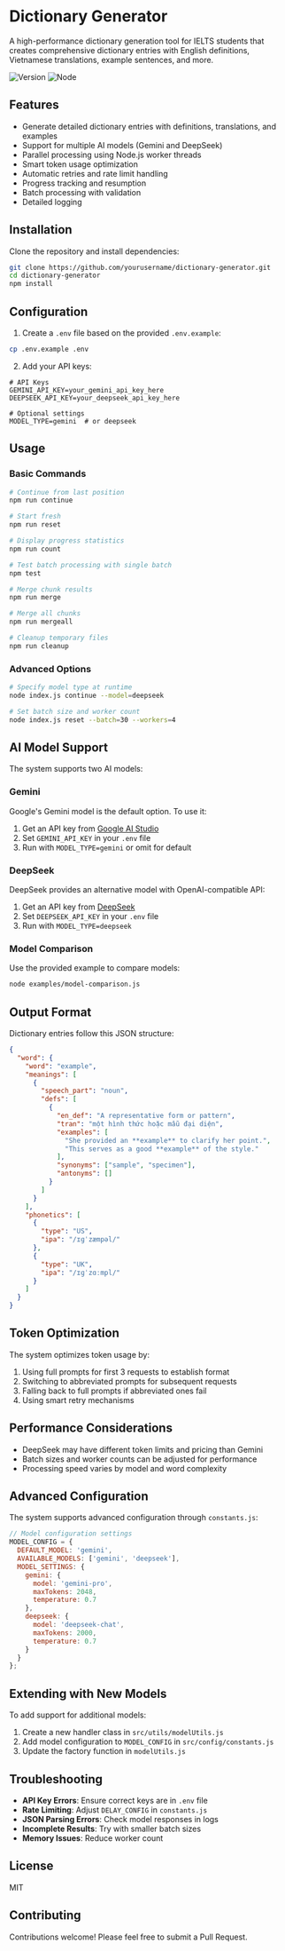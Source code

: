# Dictionary Generator

A high-performance dictionary generation tool for IELTS students that creates comprehensive dictionary entries with English definitions, Vietnamese translations, example sentences, and more.

![Version](https://img.shields.io/badge/version-1.4.0-blue)
![Node](https://img.shields.io/badge/node-%3E%3D14.0.0-green)

## Features

- Generate detailed dictionary entries with definitions, translations, and examples
- Support for multiple AI models (Gemini and DeepSeek)
- Parallel processing using Node.js worker threads
- Smart token usage optimization
- Automatic retries and rate limit handling
- Progress tracking and resumption
- Batch processing with validation
- Detailed logging

## Installation

Clone the repository and install dependencies:

```bash
git clone https://github.com/yourusername/dictionary-generator.git
cd dictionary-generator
npm install
```

## Configuration

1. Create a `.env` file based on the provided `.env.example`:

```bash
cp .env.example .env
```

2. Add your API keys:

```
# API Keys
GEMINI_API_KEY=your_gemini_api_key_here
DEEPSEEK_API_KEY=your_deepseek_api_key_here

# Optional settings
MODEL_TYPE=gemini  # or deepseek
```

## Usage

### Basic Commands

```bash
# Continue from last position
npm run continue

# Start fresh
npm run reset

# Display progress statistics
npm run count

# Test batch processing with single batch
npm test

# Merge chunk results
npm run merge

# Merge all chunks
npm run mergeall

# Cleanup temporary files
npm run cleanup
```

### Advanced Options

```bash
# Specify model type at runtime
node index.js continue --model=deepseek

# Set batch size and worker count
node index.js reset --batch=30 --workers=4
```

## AI Model Support

The system supports two AI models:

### Gemini

Google's Gemini model is the default option. To use it:

1. Get an API key from [Google AI Studio](https://aistudio.google.com/)
2. Set `GEMINI_API_KEY` in your `.env` file
3. Run with `MODEL_TYPE=gemini` or omit for default

### DeepSeek

DeepSeek provides an alternative model with OpenAI-compatible API:

1. Get an API key from [DeepSeek](https://platform.deepseek.com/)
2. Set `DEEPSEEK_API_KEY` in your `.env` file
3. Run with `MODEL_TYPE=deepseek`

### Model Comparison

Use the provided example to compare models:

```bash
node examples/model-comparison.js
```

## Output Format

Dictionary entries follow this JSON structure:

```json
{
  "word": {
    "word": "example",
    "meanings": [
      {
        "speech_part": "noun",
        "defs": [
          {
            "en_def": "A representative form or pattern",
            "tran": "một hình thức hoặc mẫu đại diện",
            "examples": [
              "She provided an **example** to clarify her point.",
              "This serves as a good **example** of the style."
            ],
            "synonyms": ["sample", "specimen"],
            "antonyms": []
          }
        ]
      }
    ],
    "phonetics": [
      {
        "type": "US",
        "ipa": "/ɪɡˈzæmpəl/"
      },
      {
        "type": "UK",
        "ipa": "/ɪɡˈzɑːmpl/"
      }
    ]
  }
}
```

## Token Optimization

The system optimizes token usage by:

1. Using full prompts for first 3 requests to establish format
2. Switching to abbreviated prompts for subsequent requests
3. Falling back to full prompts if abbreviated ones fail
4. Using smart retry mechanisms

## Performance Considerations

- DeepSeek may have different token limits and pricing than Gemini
- Batch sizes and worker counts can be adjusted for performance
- Processing speed varies by model and word complexity

## Advanced Configuration

The system supports advanced configuration through `constants.js`:

```javascript
// Model configuration settings
MODEL_CONFIG = {
  DEFAULT_MODEL: 'gemini',
  AVAILABLE_MODELS: ['gemini', 'deepseek'],
  MODEL_SETTINGS: {
    gemini: {
      model: 'gemini-pro',
      maxTokens: 2048,
      temperature: 0.7
    },
    deepseek: {
      model: 'deepseek-chat',
      maxTokens: 2000,
      temperature: 0.7
    }
  }
};
```

## Extending with New Models

To add support for additional models:

1. Create a new handler class in `src/utils/modelUtils.js`
2. Add model configuration to `MODEL_CONFIG` in `src/config/constants.js`
3. Update the factory function in `modelUtils.js`

## Troubleshooting

- **API Key Errors**: Ensure correct keys are in `.env` file
- **Rate Limiting**: Adjust `DELAY_CONFIG` in `constants.js`
- **JSON Parsing Errors**: Check model responses in logs
- **Incomplete Results**: Try with smaller batch sizes
- **Memory Issues**: Reduce worker count

## License

MIT

## Contributing

Contributions welcome! Please feel free to submit a Pull Request. 